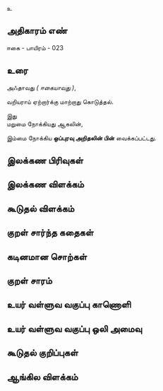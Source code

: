 உ


## அதிகாரம் எண்

ஈகை - பாயிரம் - 023

## உரை

அஃதாவது _( ஈகையாவது )_,  

வறியராய் ஏற்றார்க்கு மாற்றாது கொடுத்தல்.  

இது  
மறுமை நோக்கியது ஆகலின்,  

இம்மை நோக்கிய **ஒப்புரவு அறிதலின் பின்** வைக்கப்பட்டது.

## இலக்கண பிரிவுகள் 


## இலக்கண விளக்கம்


## கூடுதல் விளக்கம்


## குறள் சார்ந்த கதைகள் 


## கடினமான சொற்கள்


## குறள் சாரம் 


## உயர் வள்ளுவ வகுப்பு காணொளி


## உயர் வள்ளுவ வகுப்பு ஒலி அமைவு 


## கூடுதல் குறிப்புகள்


## ஆங்கில விளக்கம்

